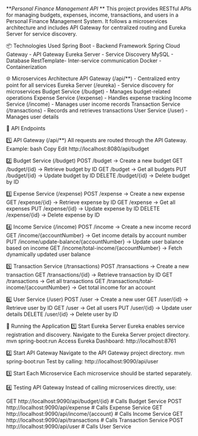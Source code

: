 ***Personal Finance Management API*
**
This project provides RESTful APIs for managing budgets, expenses, income, transactions, and users in a Personal Finance Management System. It follows a microservices architecture and includes API Gateway for centralized routing and Eureka Server for service discovery.

📦 Technologies Used
Spring Boot - Backend Framework
Spring Cloud Gateway - API Gateway
Eureka Server - Service Discovery
MySQL - Database
RestTemplate- Inter-service communication
Docker - Containerization

🌐 Microservices Architecture
API Gateway (/api/**) - Centralized entry point for all services
Eureka Server (/eureka) - Service discovery for microservices
Budget Service (/budget) - Manages budget-related operations
Expense Service (/expense) - Handles expense tracking
Income Service (/income) - Manages user income records
Transaction Service (/transactions) - Records and retrieves transactions
User Service (/user) - Manages user details

📌 API Endpoints

1️⃣ API Gateway (/api/**)
All requests are routed through the API Gateway.
Example:
bash
Copy
Edit
http://localhost:8080/api/budget

2️⃣ Budget Service (/budget)
POST /budget → Create a new budget
GET /budget/{id} → Retrieve budget by ID
GET /budget → Get all budgets
PUT /budget/{id} → Update budget by ID
DELETE /budget/{id} → Delete budget by ID

3️⃣ Expense Service (/expense)
POST /expense → Create a new expense
GET /expense/{id} → Retrieve expense by ID
GET /expense → Get all expenses
PUT /expense/{id} → Update expense by ID
DELETE /expense/{id} → Delete expense by ID

4️⃣ Income Service (/income)
POST /income → Create a new income record
GET /income/{accountNumber} → Get income details by account number
PUT /income/update-balance/{accountNumber} → Update user balance based on income
GET /income/total-income/{accountNumber} → Fetch dynamically updated user balance

5️⃣ Transaction Service (/transactions)
POST /transactions → Create a new transaction
GET /transactions/{id} → Retrieve transaction by ID
GET /transactions → Get all transactions
GET /transactions/total-income/{accountNumber} → Get total income for an account

6️⃣ User Service (/user)
POST /user → Create a new user
GET /user/{id} → Retrieve user by ID
GET /user → Get all users
PUT /user/{id} → Update user details
DELETE /user/{id} → Delete user by ID

🚀 Running the Application
1️⃣ Start Eureka Server
Eureka enables service registration and discovery.
Navigate to the Eureka Server project directory.
mvn spring-boot:run
Access Eureka Dashboard:
http://localhost:8761

2️⃣ Start API Gateway
Navigate to the API Gateway project directory.
mvn spring-boot:run
Test by calling:
http://localhost:9090/api/user

3️⃣ Start Each Microservice
Each microservice should be started separately.

4️⃣ Testing API Gateway
Instead of calling microservices directly, use:

GET http://localhost:9090/api/budget/{id}       # Calls Budget Service
POST http://localhost:9090/api/expense          # Calls Expense Service
GET http://localhost:9090/api/income/{account}  # Calls Income Service
GET http://localhost:9090/api/transactions      # Calls Transaction Service
POST http://localhost:9090/api/user             # Calls User Service
